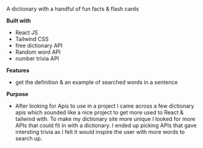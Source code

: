 A dictionary with a handful of fun facts & flash cards

**Built with**
- React JS
- Tailwind CSS
- free dictionary API
- Random word API
- number trivia API

**Features**
- get the definition & an example of searched words in a sentence

**Purpose**
- After looking for Apis to use in a project I came across a few dictionary apis which sounded like a nice project to get more used to React & tailwind with. To make my dictionary site more unique I looked for more APIs that could fit in with a dictionary. I ended up picking APIs that gave intersting trivia as I felt it would inspire the user with more words to search up.
